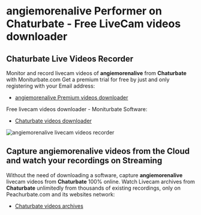 # angiemorenalive Performer on Chaturbate - Free LiveCam videos downloader

## Chaturbate Live Videos Recorder

Monitor and record livecam videos of **angiemorenalive** from **Chaturbate** with Moniturbate.com
Get a premium trial for free by just and only registering with your Email address:
* [angiemorenalive Premium videos downloader](https://moniturbate.com/request-demo-licence-key.html)

Free livecam videos downloader - Moniturbate Software:
* [Chaturbate videos downloader](https://moniturbate.com/moniturbate-download-software.html)

![angiemorenalive livecam videos recorder](https://peachurnet.com/templates/moniturbate-software.png)


## Capture angiemorenalive videos from the Cloud and watch your recordings on Streaming

Without the need of downloading a software, capture **angiemorenalive** livecam videos from **Chaturbate** 100% online.
Watch Livecam archives from **Chaturbate** unlimitedly from thousands of existing recordings, only on Peachurbate.com and its websites network:
* [Chaturbate videos archives](https://peachurnet.com/)
